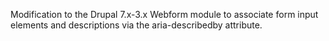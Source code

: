 
Modification to the Drupal 7.x-3.x Webform module to associate form input elements and descriptions via the aria-describedby attribute. 
